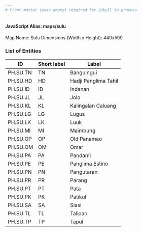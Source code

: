 ```yaml
---
# Front matter (even empty) required for Jekyll to process
---
```


#### JavaScript Alias: maps/sulu

Map Name: Sulu
Dimensions (Width x Height): 440x590

### List of Entities

ID | Short label | Label
---|---|---|
PH.SU.TN|TN|Banguingui
PH.SU.HD|HD|Hadji Panglima Tahil
PH.SU.ID|ID|Indanan
PH.SU.JL|JL|Jolo
PH.SU.KL|KL|Kalingalan Caluang
PH.SU.LG|LG|Lugus
PH.SU.LK|LK|Luuk
PH.SU.MI|MI|Maimbung
PH.SU.OP|OP|Old Panamao
PH.SU.OM|OM|Omar
PH.SU.PA|PA|Pandami
PH.SU.PE|PE|Panglima Estino
PH.SU.PN|PN|Pangutaran
PH.SU.PR|PR|Parang
PH.SU.PT|PT|Pata
PH.SU.PK|PK|Patikul
PH.SU.SA|SA|Siasi
PH.SU.TL|TL|Talipao
PH.SU.TP|TP|Tapul